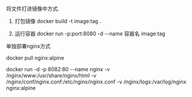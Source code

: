 


将文件打进镜像中方式.

1. 打包镜像
docker build -t image:tag .

2. 运行容器 
docker run -p:port:8080 -d --name 容器名  image:tag 




单独部署nginx方式

docker pull nginx:alpine


docker run -d -p 8082:80 --name nginx 
-v /nginx/www:/usr/share/nginx/html 
-v /nginx/conf/nginx.conf:/etc/nginx/nginx.conf 
-v /nginx/logs:/var/log/nginx 
nginx:alpine

